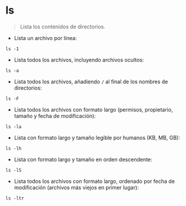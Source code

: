 # ls

> Lista los contenidos de directorios.

- Lista un archivo por línea:

`ls -1`

- Lista todos los archivos, incluyendo archivos ocultos:

`ls -a`

- Lista todos los archivos, añadiendo `/` al final de los nombres de directorios:

`ls -F`

- Lista todos los archivos con formato largo (permisos, propietario, tamaño y fecha de modificación):

`ls -la`

- Lista con formato largo y tamaño legible por humanos (KB, MB, GB):

`ls -lh`

- Lista con formato largo y tamaño en orden descendente:

`ls -lS`

- Lista todos los archivos con formato largo, ordenado por fecha de modificación (archivos más viejos en primer lugar):

`ls -ltr`
